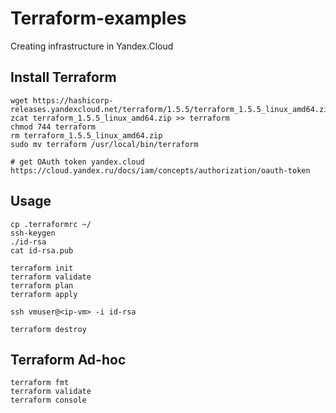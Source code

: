 # Terraform-examples

Creating infrastructure in Yandex.Cloud

## Install Terraform

```
wget https://hashicorp-releases.yandexcloud.net/terraform/1.5.5/terraform_1.5.5_linux_amd64.zip
zcat terraform_1.5.5_linux_amd64.zip >> terraform
chmod 744 terraform
rm terraform_1.5.5_linux_amd64.zip
sudo mv terraform /usr/local/bin/terraform

# get OAuth token yandex.cloud
https://cloud.yandex.ru/docs/iam/concepts/authorization/oauth-token
```

## Usage

```
cp .terraformrc ~/
ssh-keygen
./id-rsa
cat id-rsa.pub

terraform init
terraform validate
terraform plan
terraform apply

ssh vmuser@<ip-vm> -i id-rsa

terraform destroy
```

## Terraform Ad-hoc

```
terraform fmt
terraform validate
terraform console
```
